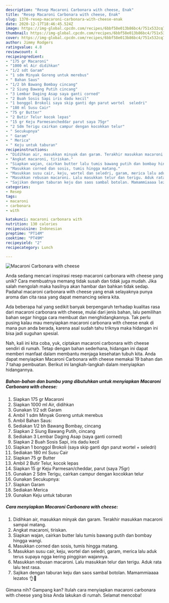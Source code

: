 ```yaml
---
description: "Resep Macaroni Carbonara with cheese, Enak"
title: "Resep Macaroni Carbonara with cheese, Enak"
slug: 1370-resep-macaroni-carbonara-with-cheese-enak
date: 2020-12-17T18:46:45.524Z
image: https://img-global.cpcdn.com/recipes/6bbf58e013b86bc4/751x532cq70/macaroni-carbonara-with-cheese-foto-resep-utama.jpg
thumbnail: https://img-global.cpcdn.com/recipes/6bbf58e013b86bc4/751x532cq70/macaroni-carbonara-with-cheese-foto-resep-utama.jpg
cover: https://img-global.cpcdn.com/recipes/6bbf58e013b86bc4/751x532cq70/macaroni-carbonara-with-cheese-foto-resep-utama.jpg
author: Jimmy Rodgers
ratingvalue: 4.8
reviewcount: 4
recipeingredient:
- "175 gr Macaroni"
- "1000 ml Air didihkan"
- "1/2 sdt Garam"
- "1 sdm Minyak Goreng untuk merebus"
- " Bahan Saus"
- "1/2 bh Bawang Bombay cincang"
- "2 Siung Bawang Putih cincang"
- "3 Lembar Daging Asap saya ganti corned"
- "2 Buah Sosis Sapi iris dadu kecil"
- "1 bonggol Brokoli saya skip ganti dgn parut wortel  seledri"
- "180 ml Susu Cair"
- "75 gr Butter"
- "2 Butir Telur kocok lepas"
- "15 gr Keju Parmesancheddar parut saya 75gr"
- "2 Sdm Terigu cairkan campur dengan kocokkan telur"
- " Secukupnya"
- " Garam"
- " Merica"
- " Keju untuk taburan"
recipeinstructions:
- "Didihkan air, masukkan minyak dan garam. Terakhir masukkan macaroni sampai matang."
- "Angkat macaroni, tiriskan."
- "Siapkan wajan, cairkan butter lalu tumis bawang putih dan bombay hingga wangi."
- "Masukkan corned dan sosis, tumis hingga matang."
- "Masukkan susu cair, keju, wortel dan seledri, garam, merica lalu aduk terus supaya ngga kering pinggiran wajannya."
- "Masukkan rebusan macaroni. Lalu masukkan telur dan terigu. Aduk rata lalu test rasa."
- "Sajikan dengan taburan keju dan saos sambal botolan. Mamammiaaaa lezatos 👌🤤"
categories:
- Resep
tags:
- macaroni
- carbonara
- with

katakunci: macaroni carbonara with 
nutrition: 130 calories
recipecuisine: Indonesian
preptime: "PT14M"
cooktime: "PT49M"
recipeyield: "2"
recipecategory: Lunch

---
```



![Macaroni Carbonara with cheese](https://img-global.cpcdn.com/recipes/6bbf58e013b86bc4/751x532cq70/macaroni-carbonara-with-cheese-foto-resep-utama.jpg)

Anda sedang mencari inspirasi resep macaroni carbonara with cheese yang unik? Cara membuatnya memang tidak susah dan tidak juga mudah. Jika salah mengolah maka hasilnya akan hambar dan bahkan tidak sedap. Padahal macaroni carbonara with cheese yang enak selayaknya punya aroma dan cita rasa yang dapat memancing selera kita.



Ada beberapa hal yang sedikit banyak berpengaruh terhadap kualitas rasa dari macaroni carbonara with cheese, mulai dari jenis bahan, lalu pemilihan bahan segar hingga cara membuat dan menghidangkannya. Tak perlu pusing kalau mau menyiapkan macaroni carbonara with cheese enak di mana pun anda berada, karena asal sudah tahu triknya maka hidangan ini bisa jadi suguhan spesial.


Nah, kali ini kita coba, yuk, ciptakan macaroni carbonara with cheese sendiri di rumah. Tetap dengan bahan sederhana, hidangan ini dapat memberi manfaat dalam membantu menjaga kesehatan tubuh kita. Anda dapat menyiapkan Macaroni Carbonara with cheese memakai 19 bahan dan 7 tahap pembuatan. Berikut ini langkah-langkah dalam menyiapkan hidangannya.

<!--inarticleads1-->

##### Bahan-bahan dan bumbu yang dibutuhkan untuk menyiapkan Macaroni Carbonara with cheese:

1. Siapkan 175 gr Macaroni
1. Siapkan 1000 ml Air, didihkan
1. Gunakan 1/2 sdt Garam
1. Ambil 1 sdm Minyak Goreng untuk merebus
1. Ambil  Bahan Saus:
1. Sediakan 1/2 bh Bawang Bombay, cincang
1. Siapkan 2 Siung Bawang Putih, cincang
1. Sediakan 3 Lembar Daging Asap (saya ganti corned)
1. Siapkan 2 Buah Sosis Sapi, iris dadu kecil
1. Siapkan 1 bonggol Brokoli (saya skip ganti dgn parut wortel + seledri)
1. Sediakan 180 ml Susu Cair
1. Siapkan 75 gr Butter
1. Ambil 2 Butir Telur, kocok lepas
1. Siapkan 15 gr Keju Parmesan/cheddar, parut (saya 75gr)
1. Gunakan 2 Sdm Terigu, cairkan campur dengan kocokkan telur
1. Gunakan  Secukupnya:
1. Siapkan  Garam
1. Sediakan  Merica
1. Gunakan  Keju untuk taburan




<!--inarticleads2-->

##### Cara menyiapkan Macaroni Carbonara with cheese:

1. Didihkan air, masukkan minyak dan garam. Terakhir masukkan macaroni sampai matang.
1. Angkat macaroni, tiriskan.
1. Siapkan wajan, cairkan butter lalu tumis bawang putih dan bombay hingga wangi.
1. Masukkan corned dan sosis, tumis hingga matang.
1. Masukkan susu cair, keju, wortel dan seledri, garam, merica lalu aduk terus supaya ngga kering pinggiran wajannya.
1. Masukkan rebusan macaroni. Lalu masukkan telur dan terigu. Aduk rata lalu test rasa.
1. Sajikan dengan taburan keju dan saos sambal botolan. Mamammiaaaa lezatos 👌🤤




Gimana nih? Gampang kan? Itulah cara menyiapkan macaroni carbonara with cheese yang bisa Anda lakukan di rumah. Selamat mencoba!
